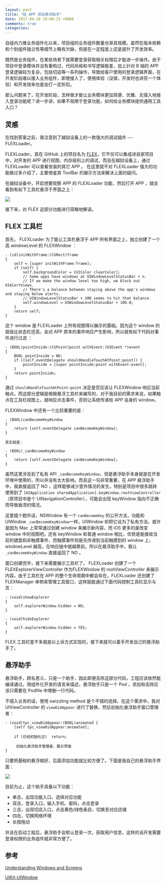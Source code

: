 ```yaml
---
layout: post
title: "给 APP 添加悬浮助手"
date: 2017-04-28 19:08:23 +0800
comments: true
categories: 
---
```


自组内力推业务组件化以来，项目组的业务组件数量也渐具规模。虽然在版本依赖和个别组件独立性等细节上略有欠缺，但是在一定程度上还是提升了开发效率。

既然是业务组件，在某些场景下就需要登录获取相关权限后才能进一步操作。由于项目中登录模块并没有重构过，代码风格和书写逻辑极差，加上针对 B 端的 APP 登录逻辑较为复杂，包括切店等一系列操作，导致给客户使用的登录逻辑界面，在开发阶段难以接入业务组件，即使接入了，使用体验（没错，开发时也讲究一个体验）和开发效率也是会打一定折扣。

那么问题来了，在开发阶段，怎样做才能让业务模块更加简便、优雅、无侵入地接入登录功能呢？进一步讲，如果不局限于登录功能，如何给业务模块提供通用工具入口？

<!--more-->

## 灵感

在找到答案之前，我注意到了越狱设备上的一款强大的调试插件 --- FLEXLoader。

FLEXLoader，其在 GitHub 上的项目名为 [FLEX](https://github.com/Flipboard/FLEX)，它不仅可以集成进自家项目中，对开发的 APP 进行视图、内存级别上的调试，而且在越狱设备上，通过 FLEXLoader 可以查看安装的其它 APP 。 在这里就不对 FLEXLoader 强大的功能做过多介绍了，主要借鉴其 ToolBar 的展示方法来解决上面的疑问。

在越狱设备中，开启想要观察 APP 的 FLEXLoader 功能，然后打开 APP ，就会看到有如下工具栏悬浮于界面之上：

![](/images/Snip20170430_4.PNG)

接下来，对 FLEX 这部分功能进行简略地解读。

## FLEX 工具栏
 
首先， FLEXLoader 为了能让工具栏悬浮于 APP 所有界面之上，独立创建了一个高 windowLevel 的 FLEXWindow ：

```objc
- (id)initWithFrame:(CGRect)frame
{
    self = [super initWithFrame:frame];
    if (self) {
        self.backgroundColor = [UIColor clearColor];
        // Some apps have windows at UIWindowLevelStatusBar + n.
        // If we make the window level too high, we block out UIAlertViews.
        // There's a balance between staying above the app's windows and staying below alerts.
        // UIWindowLevelStatusBar + 100 seems to hit that balance.
        self.windowLevel = UIWindowLevelStatusBar + 100.0;
    }
    return self;
}
```

这个 window 是 FLEXLoader 上所有视图得以展示的基础。因为这个 window 的层级比状态栏还高，会对 APP 原本的事件响应产生影响，所以就有如下代码对事件进行过滤 ：

```objc
- (BOOL)pointInside:(CGPoint)point withEvent:(UIEvent *)event
{
    BOOL pointInside = NO;
    if ([self.eventDelegate shouldHandleTouchAtPoint:point]) {
        pointInside = [super pointInside:point withEvent:event];
    }
    return pointInside;
}
```
通过 `shouldHandleTouchAtPoint:point` 决定是否应该让 FLEXWindow 响应当前触点。而这部分逻辑是根据悬浮工具栏来编写的，对于我目前的需求来说，如果触点在工具栏视图上，就响应点击事件，否则让系统传递给 APP 自身的 window。

FLEXWindow 中还有一个比较重要的是：

```objc
- (BOOL)canBecomeKeyWindow
{
    return [self.eventDelegate canBecomeKeyWindow];
}

其实就是：

- (BOOL)_canBecomeKeyWindow
{
    return [self.eventDelegate canBecomeKeyWindow];
}
```

虽然这里涉及到了私有 API `_canBecomeKeyWindow`，但是悬浮助手本身就是在开发环境中使用的，所以并没有太大影响。而且这一句非常重要，在 APP 悬浮助手中，我直接返回了 NO ，这样能够减少意外情况的发生。特别是项目中很多跳转使用到了 `[UIApplication sharedApplication].keyWindow.rootViewController` （原项目中是个 UINavigationController），可能会出现 keyWindow 指向不正确而导致崩溃的情况。

这里插个题外话，NSWindow 有一个 `canBecomeKey` 的公开方法，功能和 UIWindow `_canBecomeKeyWindow`一样，UIWindow 却把它设为了私有方法。或许是因为 Mac 上常常通过创建 window 来展示新内容，而 iOS 更多的是改变 window 中的视图吧。还有 keyWindow 和普通 window 相比，优势是能接收当前的键盘和非触摸事件，而触摸事件则是先传递到当前触摸到的 window 上，windowLevel 越高，在响应链中就越靠前。所以在悬浮助手中，我让 `_canBecomeKeyWindow` 直接返回了 NO 。

窗口创建完毕，接下来需要展示工具栏了。 FLEXLoader 创建了一个 FLEXExplorerViewController 作为FLEXWindow 的 rootViewController 来展示内容。由于工具栏在 APP 的整个生命周期中都会存在，FLEXLoader 还创建了 FLEXManager 单例来管理工具窗口，这样就能通过下面代码控制工具栏显示与否：

```objc
- (void)showExplorer
{
    self.explorerWindow.hidden = NO;
}

- (void)hideExplorer
{
    self.explorerWindow.hidden = YES;
}
```
FLEX 工具栏差不多就是以上诉方式实现的，接下来就可以着手开发自己的悬浮助手了。

## 悬浮助手

悬浮助手，顾名思义，只是一个助手，因此即便去除这部分代码，工程应该依然能编译通过。用组件化开发的语言来描述，悬浮助手只是一个 Pod ，添加和去除应该只需要在 Podfile 中增删一行代码。

不侵入业务的话，使用 swizzling method 是个不错的选择。在这个需求中，我对 UIViewController 的 `viewDidAppear` 进行了替换，然后初始化悬浮助手窗口管理者：

```
- (void)tpc_viewDidAppear:(BOOL)animated {
    [self tpc_viewDidAppear:animated];
    
    if (已经初始化过)  return;
    
  	 初始化悬浮助手管理者，展示界面
}
```

只要把基础的悬浮做好，后面添加功能就比较方便了。下面是我自己的悬浮助手界面：

![](/images/Snip20170430_5.png)

目前为止，这个助手具备以下功能：

- 单击，出现功能入口，选择对应功能
- 双击，登录入口，输入手机、密码，点击登录
- 三击，出现切店入口，点击黄色/绿色条目，切换至对应店铺
- 四击，切换网络环境
- 长按拖动

并且在启动工程后，悬浮助手会默认登录一次，获取用户信息，这样的话开发需要登录权限的业务组件就非常方便了。

## 参考

[Understanding Windows and Screens](https://developer.apple.com/library/content/documentation/WindowsViews/Conceptual/WindowAndScreenGuide/WindowScreenRolesinApp/WindowScreenRolesinApp.html#//apple_ref/doc/uid/TP40012555-CH4-SW3)

[UIKit-UIWindow](https://developer.apple.com/reference/uikit/uiwindow)
